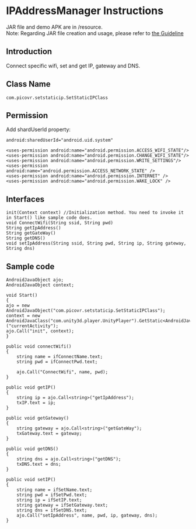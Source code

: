 # IPAddressManager Instructions

JAR file and demo APK are in /resource.    
Note: Regarding JAR file creation and usage, please refer to [the Guideline](https://github.com/picoxr/support/blob/master/How%20to%20Use%20JAR%20file%20in%20Unity%20project%20on%20Pico%20device.docx)

## Introduction
Connect specific wifi, set and get IP, gateway and DNS.

## Class Name
```
com.picovr.setstaticip.SetStaticIPClass
```

## Permission
Add shardUserId property: 
```
android:sharedUserId="android.uid.system"
```
```
<uses-permission android:name="android.permission.ACCESS_WIFI_STATE"/>
<uses-permission android:name="android.permission.CHANGE_WIFI_STATE"/>
<uses-permission android:name="android.permission.WRITE_SETTINGS"/>
<uses-permission android:name="android.permission.ACCESS_NETWORK_STATE" />
<uses-permission android:name="android.permission.INTERNET" />
<uses-permission android:name="android.permission.WAKE_LOCK" />
```

## Interfaces
```
init(Context context) //Initialization method. You need to invoke it in Start() like sample code does.
void ConnectWifi(String ssid, String pwd)
String getIpAddress()
String getGateWay()
String getDNS()
void setIpAddress(String ssid, String pwd, String ip, String gateway, String dns)
```

## Sample code

```
AndroidJavaObject ajo;
AndroidJavaObject context;

void Start()
{
ajo = new AndroidJavaObject("com.picovr.setstaticip.SetStaticIPClass");
context = new AndroidJavaClass("com.unity3d.player.UnityPlayer").GetStatic<AndroidJavaObject>("currentActivity");
ajo.Call("init", context);
}

public void connectWifi()
{
    string name = ifConnectName.text;
    string pwd = ifConnectPwd.text;

    ajo.Call("ConnectWifi", name, pwd);
}

public void getIP()
{
    string ip = ajo.Call<string>("getIpAddress");
    txIP.text = ip;
}

public void getGateway()
{
    string gateway = ajo.Call<string>("getGateWay");
    txGateway.text = gateway;
}

public void getDNS()
{
    string dns = ajo.Call<string>("getDNS");
    txDNS.text = dns;
}

public void setIP()
{
    string name = ifSetName.text;
    string pwd = ifSetPwd.text;
    string ip = ifSetIP.text;
    string gateway = ifSetGateway.text;
    string dns = ifSetDNS.text;
    ajo.Call("setIpAddress", name, pwd, ip, gateway, dns);
}
```



